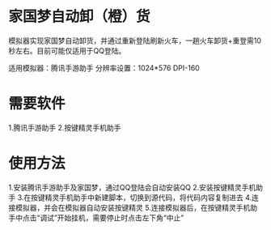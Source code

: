 # 家国梦自动卸（橙）货

模拟器实现家国梦自动卸货，并通过重新登陆刷新火车，一趟火车卸货+重登需10秒左右。目前可能仅适用于QQ登陆。

适用模拟器：腾讯手游助手
分辨率设置：1024*576 DPI-160


# 需要软件
1.腾讯手游助手
2.按键精灵手机助手

# 使用方法
1.安装腾讯手游助手及家国梦，通过QQ登陆会自动安装QQ
2.安装按键精灵手机助手
3.在按键精灵手机助手中新建脚本，切换到源代码，将代码内容复制进去
4.连接模拟器，并会在模拟器自动安装按键精灵
5.连接模拟器后，在按键精灵手机助手中点击“调试”开始挂机，需要停止时点击左下角“中止”

